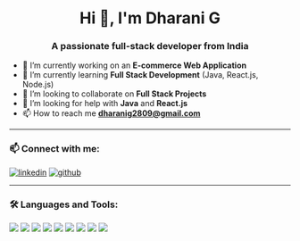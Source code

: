<h1 align="center">Hi 👋, I'm Dharani G</h1>
<h3 align="center">A passionate full-stack developer from India</h3>

- 🔭 I’m currently working on an **E-commerce Web Application**
- 🌱 I’m currently learning **Full Stack Development** (Java, React.js, Node.js)
- 👯 I’m looking to collaborate on **Full Stack Projects**
- 🤝 I’m looking for help with **Java** and **React.js**
- 📫 How to reach me **dharanig2809@gmail.com**

---

### 📫 Connect with me:
<p align="left">
  <a href="https://www.linkedin.com/in/dharani-g-b184b325a/"_blank"><img align="center" src="https://img.shields.io/badge/LinkedIn-blue?style=flat&logo=linkedin" alt="linkedin" /></a>
  <a href="https://github.com/your-username" target="_blank"><img align="center" src="https://img.shields.io/badge/GitHub-black?style=flat&logo=github" alt="github" /></a>
</p>

---

### 🛠️ Languages and Tools:
<p align="left">
  <img src="https://img.shields.io/badge/C-blue?style=flat&logo=c" />
  <img src="https://img.shields.io/badge/Java-orange?style=flat&logo=java" />
  <img src="https://img.shields.io/badge/React-black?style=flat&logo=react" />
  <img src="https://img.shields.io/badge/Node.js-green?style=flat&logo=node.js" />
  <img src="https://img.shields.io/badge/Express.js-grey?style=flat&logo=express" />
  <img src="https://img.shields.io/badge/MongoDB-green?style=flat&logo=mongodb" />
  <img src="https://img.shields.io/badge/MySQL-blue?style=flat&logo=mysql" />
  <img src="https://img.shields.io/badge/GitHub-black?style=flat&logo=github" />
  <img src="https://img.shields.io/badge/VS Code-blue?style=flat&logo=visualstudiocode" />
</p>
